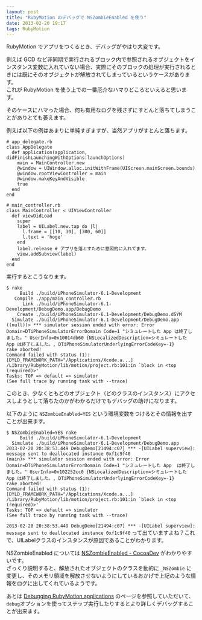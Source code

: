 ```yaml
---
layout: post
title: "RubyMotion のデバッグで NSZombieEnabled を使う"
date: 2013-02-20 19:17
tags: RubyMotion
---
```

RubyMotion でアプリをつくるとき、デバッグがやはり大変です。

例えば GCD など非同期で実行されるブロック内で参照されるオブジェクトをインスタンス変数に入れていない場合、実際にそのブロックの処理が実行されるときには既にそのオブジェクトが解放されてしまっているというケースがあります。  
これが RubyMotion を使う上での一番厄介なハマりどころといえると思います。

そのケースにハマった場合、何も有用なログを残さずにすとんと落ちてしまうことがありとても萎えます。

例えば以下の例はあまりに単純すぎますが、当然アプリがすとんと落ちます。

```
# app_delegate.rb
class AppDelegate
  def application(application, didFinishLaunchingWithOptions:launchOptions)
    main = MainController.new
    @window = UIWindow.alloc.initWithFrame(UIScreen.mainScreen.bounds)
    @window.rootViewController = main
    @window.makeKeyAndVisible
    true
  end
end

# main_controller.rb
class MainController < UIViewController
  def viewDidLoad
    super
    label = UILabel.new.tap do |l|
      l.frame = [[10, 30], [300, 60]]
      l.text = 'hoge'
    end
    label.release # アプリを落とすために意図的に入れてます。
    view.addSubview(label)
  end
end
```

実行するとこうなります。
```
$ rake
     Build ./build/iPhoneSimulator-6.1-Development
   Compile ./app/main_controller.rb
      Link ./build/iPhoneSimulator-6.1-Development/DebugDemo.app/DebugDemo
    Create ./build/iPhoneSimulator-6.1-Development/DebugDemo.dSYM
  Simulate ./build/iPhoneSimulator-6.1-Development/DebugDemo.app
((null))> *** simulator session ended with error: Error Domain=DTiPhoneSimulatorErrorDomain Code=1 "シミュレートした App は終了しました。" UserInfo=0x10014db60 {NSLocalizedDescription=シミュレートした App は終了しました。, DTiPhoneSimulatorUnderlyingErrorCodeKey=-1}
rake aborted!
Command failed with status (1): [DYLD_FRAMEWORK_PATH="/Applications/Xcode.a...]
/Library/RubyMotion/lib/motion/project.rb:101:in `block in <top (required)>'
Tasks: TOP => default => simulator
(See full trace by running task with --trace)
```


このとき、少なくともどのオブジェクト（どのクラスのインスタンス）にアクセスしようとして落ちたのかがわかるだけでもデバッグの助けになります。

以下のように `NSZombieEnabled=YES` という環境変数をつけるとその情報を出すことが出来ます。

```
$ NSZombieEnabled=YES rake
     Build ./build/iPhoneSimulator-6.1-Development
  Simulate ./build/iPhoneSimulator-6.1-Development/DebugDemo.app
2013-02-20 20:38:53.449 DebugDemo[21494:c07] *** -[UILabel superview]: message sent to deallocated instance 0xf1c9f40
(main)> *** simulator session ended with error: Error Domain=DTiPhoneSimulatorErrorDomain Code=1 "シミュレートした App  は終了しました。" UserInfo=0x102252cc0 {NSLocalizedDescription=シミュレートした App は終了しました。, DTiPhoneSimulatorUnderlyingErrorCodeKey=-1}
rake aborted!
Command failed with status (1): [DYLD_FRAMEWORK_PATH="/Applications/Xcode.a...]
/Library/RubyMotion/lib/motion/project.rb:101:in `block in <top (required)>'
Tasks: TOP => default => simulator
(See full trace by running task with --trace)
```

`2013-02-20 20:38:53.449 DebugDemo[21494:c07] *** -[UILabel superview]: message sent to deallocated instance 0xf1c9f40` って出ていますよね？これで、UILabelクラスのインスタンスが原因であることがわかります。

NSZombieEnabled については [NSZombieEnabled - CocoaDev](http://cocoadev.com/wiki/NSZombie) がわかりやすいです。  
ざっくり説明すると、解放されたオブジェクトのクラスを動的に `_NSZombie` に変更し、そのメモリ領域を解放させないようにしているおかげで上記のような情報をログに出してくれているようです。

あとは [Debugging RubyMotion applications](http://rubymotion.jp/RubyMotionDocumentation/articles/debugging/index.html) のページを参照していただいて、`debug`オプションを使ってステップ実行したりするとより詳しくデバッグすることが出来ます。
